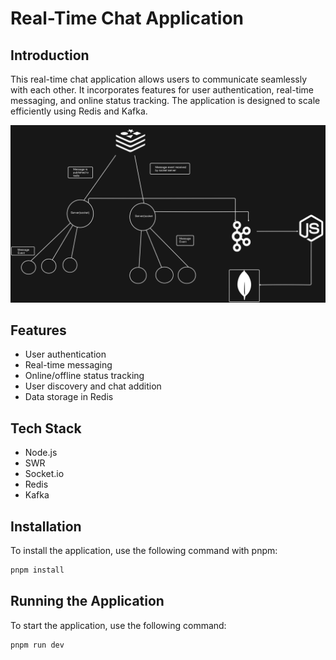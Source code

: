 # Real-Time Chat Application

## Introduction
This real-time chat application allows users to communicate seamlessly with each other. It incorporates features for user authentication, real-time messaging, and online status tracking. The application is designed to scale efficiently using Redis and Kafka.

![Flow chart](./public/flowchart.svg)


## Features
- User authentication
- Real-time messaging
- Online/offline status tracking
- User discovery and chat addition
- Data storage in Redis

## Tech Stack
- Node.js
- SWR
- Socket.io
- Redis
- Kafka

## Installation
To install the application, use the following command with pnpm:

```bash
pnpm install
```

## Running the Application
To start the application, use the following command:

```bash
pnpm run dev
```




